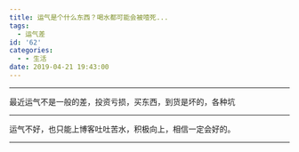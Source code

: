 ```yaml
---
title: 运气是个什么东西？喝水都可能会被噎死...
tags:
  - 运气差
id: '62'
categories:
  - - 生活
date: 2019-04-21 19:43:00
---
```


* * *

最近运气不是一般的差，投资亏损，买东西，到货是坏的，各种坑

* * *

运气不好，也只能上博客吐吐苦水，积极向上，相信一定会好的。

* * *